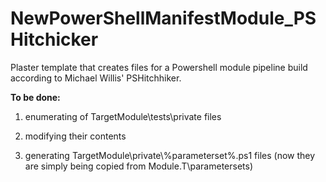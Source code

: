 # NewPowerShellManifestModule_PSHitchicker
Plaster template that creates files for a Powershell module pipeline build according to Michael Willis' PSHitchhiker.


**To be done:**

1) enumerating of TargetModule\tests\private files
2) modifying their contents 

3) generating TargetModule\private\\%parameterset%.ps1 files
(now they are simply being copied from Module.T\parametersets)
